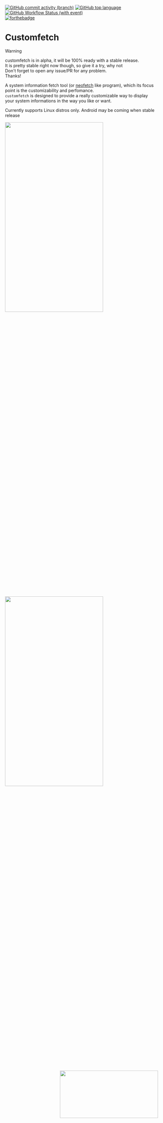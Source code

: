 [![GitHub commit activity (branch)](https://img.shields.io/github/commit-activity/m/Toni500github/customfetch)](https://github.com/Toni500github/customfetch/commits)
[![GitHub top language](https://img.shields.io/github/languages/top/Toni500github/customfetch?logo=cplusplusbuilder&label=)](https://github.com/Toni500github/customfetch/blob/main/src)
[![GitHub Workflow Status (with event)](https://img.shields.io/github/actions/workflow/status/Toni500github/customfetch/makefile.yml)](https://github.com/Toni500github/customfetch/actions)\
[![forthebadge](https://forthebadge.com/images/badges/works-on-my-machine.svg)](https://forthebadge.com)

# Customfetch
>[!WARNING]
>customfetch is in alpha, it will be 100% ready with a stable release.\
>It is pretty stable right now though, so give it a try, why not\
>Don't forget to open any issue/PR for any problem.\
>Thanks!

A system information fetch tool (or [neofetch](https://github.com/dylanaraps/neofetch) like program), which its focus point is the customizability and perfomance.\
`customfetch` is designed to provide a really customizable way to display your system informations in the way you like or want.

Currently supports Linux distros only. Android may be coming when stable release
<!-- Comment this because it's still in WIP for 3 weeks, no shit it won't work on some OSs
>[!NOTE]
>The goal is to be cross-platform, so maybe Android and MacOS support will come some day\
>but if you're using a UNIX OS, such as FreeBSD or MINIX, or those "obscure" OSs\
>then some, if not most, query infos won't probably work.\
>So you may want to relay to shell commands for quering\
>or maybe continue using neofetch/fastfetch if it still works great for you
-->

<img align=left width=80% height=40% src="assets/screenshots/nitch_catpan-style.png" />
<!-- <img src="https://upload.wikimedia.org/wikipedia/commons/2/24/Transparent_Square_Tiles_Texture.png" width="49%" height="16px" align="left" /> -->
<img align=left width=80% height=40% src="assets/screenshots/modern-simple.png"/>
<p align="right">
    <img align="top" width=80% height=20% src="assets/screenshots/cbonsai.png" />
</p>
<img src="assets/screenshots/pipeline-style.png" />

## Key Features

* **GUI mode (GTK3)**
* Really customizable and fast, check [Config (with explanation)](#config-with-explanation) section
* Lightweight
>[!NOTE]
>enabling GUI mode may slow down customfetch a bit because it needs to load the GUI libraries at runtime\
>To check if it's enabled or not, run "cufetch --version"

## Depends
currently requires **C++20**, but it's possible to compile with C++17 too (not officially supported)

* `libdl` (should come already installed in almost every distro)

If you want to install with GUI mode install from your package manager:
* `gtk3`
* `gtkmm3`

## Installation

### Debian/Ubuntu and based
Download the latest `.deb` package in [releases](https://github.com/Toni500github/customfetch/releases/latest)

### Arch and based (AUR)
```bash
# btw checkout our other project https://github.com/BurntRanch/TabAUR ;)
# either
taur -S customfetch-bin

# or wiht GUI mode
taur -S customfetch-gui-bin
```

### General Distros (Manual installation)
Download the latest `.tar.gz` tarball file in [releases](https://github.com/Toni500github/customfetch/releases/latest) \
It contains the binary `cufetch` and the manual `cufetch.1` with the `LICENSE`.\
Togheter with the directory `assets/ascii` with the distro ascii art logos.\
If installing the GUI mode version, there's `cufetch.desktop`

### Arch and based (AUR) (source)
```bash
# either
taur -S customfetch

# or wiht GUI mode
taur -S customfetch-gui
```

### Arch and based (unstable) (AUR) (source)
```bash
# either
taur -S customfetch-git

# or wiht GUI mode
taur -S customfetch-gui-git
```

### Compile from (source) (unstable)
```bash
# clone the git dir
git clone https://github.com/Toni500github/customfetch
cd customfetch

# DEBUG=0 for release build
# GUI_MODE=0 for disabling GUI mode, or =1 for enable it (will slow down a bit if run in terminal)
make install DEBUG=0 GUI_MODE=0

# automatically generates a config and prints the infos
cufetch
```

## Config (with explanation)

Here's an example using my config

![image](screenshot.png)

The config:

```toml
[config]

# The array for displaying the system infos
layout = [
    "$<builtin.title>",
    "$<builtin.title_sep>",
    "${auto}OS: $<os.name> $<system.arch>",
    "${auto}Host: $<system.host>",
    "${auto}Kernel: $<os.kernel>",
    "${auto}Uptime: $<os.uptime>",
    "${auto}Terminal: $<user.term>",
    "${auto}Shell: $<user.shell>",
    "${auto}Packages: $<os.pkgs>",
    "${auto}Theme: $<theme-gtk-all.name>",
    "${auto}Icons: $<theme-gtk-all.icons>",
    "${auto}Font: $<theme-gtk-all.font>",
    "${auto}Cursor: $<theme.cursor> ($<theme.cursor_size>px)",
    "${auto}WM: $<user.wm_name>",
    "${auto}DE: $<user.de_name>",
    "${auto}Disk(/): $<disk(/).disk>",
    "${auto}CPU: $<cpu.cpu>",
    "${auto}GPU: $<gpu.name>",
    "${auto}RAM: $<ram.ram>",
    "",
    "$<builtin.colors_bg>", # normal colors palette
    "$<builtin.colors_light_bg>" # light colors palette
]

# display ascii-art or image/gif (GUI only) near layout
# put "os" for displaying the OS ascii-art
# or the "/path/to/file" for displaying custom files
# or "off" for disabling ascii-art or image displaying
source-path = "os"

# Path to where we'll take all the distros/OSs ascii arts
# note: it MUST contain an "ascii" subdirectory
data-dir = "/usr/share/customfetch"

# The type of ASCII art to apply ("small", "old").
# Basically will add "_<type>" to the logo filename.
# It will return the regular linux ascii art if it doesn't exist.
# Leave empty it for regular.
ascii-logo-type = ""

# A char (or string) to use in $<builtin.title_sep>
title-sep = "-"

# A separator (or string) that when ecountered, will automatically
# reset color, aka. automatically add ${0} (only in layout)
# Make it empty for disabling
sep-reset = ":"

# Should we reset color after or before the separator?
# true  = after  ("test ->${0} ")
# false = before ("test ${0}-> ")
sep-reset-after = false

# Offset between the ascii art and the layout
offset = 5

# Padding between the start and the ascii art
logo-padding-left = 0

# Padding of the ascii art from the top
logo-padding-top = 0

# Padding of the layout from the top
layout-padding-top = 0

# Colors can be with: hexcodes (#55ff88) and for bold put '!' (!#55ff88)
# OR ANSI escape code colors like "\e[1;34m"
# remember to add ${0} where you want to reset color
black   = "\e[1;30m"
red     = "\e[1;31m"
green   = "\e[1;32m"
yellow  = "\e[1;33m"
blue    = "\e[1;34m"
magenta = "\e[1;35m"
cyan    = "\e[1;36m"
white   = "\e[1;37m"

# $<os.uptime> config
[os.uptime]
# how to display the name of the uptime
# e.g: hours = "hrs" -> "Uptime: 3hrs"
days  = " days"
hours = " hours"
mins  = " mins"
secs  = " seconds"

# $<os.pkgs> config
[os.pkgs]
# Ordered list of which packages installed count should be displayed in $<os.pkgs>
# remember to not enter the same name twice, else the world will finish
# Choices: pacman, flatpak, dpkg, apk
#
# Pro-tip: if your package manager isnt listed here, yet,
# use the bash command tag in the layout
# e.g "Packages: $(pacman -Q | wc -l) (pacman)"
pkg-managers = ["pacman", "dpkg", "flatpak"]

# Distros and package manager specific
# package manager paths for getting the packages count from path.
# They are arrayies so you can add multiple paths.
#
# If you don't know what these ares, leave them by default settings
pacman-dirs  = ["/var/lib/pacman/local/"]
dpkg-files   = ["/var/lib/dpkg/status"]
flatpak-dirs = ["/var/lib/flatpak/app/", "~/.local/share/flatpak/app/"]
apk-files    = ["/var/lib/apk/db/installed"]

# GUI options
# note: customfetch needs to be compiled with GUI_MODE=1 (check with "cufetch --version")
[gui]
enable = false

# Font to be used
# syntax must be [FAMILY-LIST] [STYLE-OPTIONS] [SIZE]
# e.g "Liberation Mono Normal 12"
# check https://lazka.github.io/pgi-docs/Pango-1.0/classes/FontDescription.html#Pango.FontDescription for more infos
font = "Liberation Mono Normal 12"

# These are the colors palette you can use in the GUI mode.
# They can overwritte with ANSI escape code colors
# but they don't work with those, only hexcodes
black   = "!#000005"
red     = "!#ff2000"
green   = "!#00ff00"
blue    = "!#00aaff"
cyan    = "!#00ffff"
yellow  = "!#ffff00"
magenta = "!#f881ff"
white   = "!#ffffff"

# Path to image as a background.
# put "disable" for disabling and use the theme color as background.
bg-image = "/tmp/idk.png"

```

We use the `config.toml` file, in there we got an array variable called "layout". That's the variable where you customize how the infos should be displayed.\
You have 4 tags: 
* `$<module.member>` - Used for printing the value of a member of a module.
* `${color}` - Used for displaying text in a specific color.
* `$(bash command)` - Used to execute bash commands and print the output.
* `$[something,equalToSomethingElse,iftrue,ifalse]` - Conditional tag to display different outputs based on the comparison.

They can be used in the ascii art text file and layout, but how to use them?

* **The info tag (`$<>`)** will print a value of a member of a module\
 e.g `$<user.name>` will print the username, `$<os.kernel_version>` will print the kernel version and so on.\
 All the modules and their members are listed in the `--list-modules` argument

* **The bash command tag (`$()`)** let's you execute bash commands and print the output\
 e.g `$(echo \"hello world\")` will indeed echo out Hello world.\
 you can even use pipes\
 e.g `$(echo \"hello world\" | cut -d' ' -f2)` will only print world

* **The conditional tag (`$[]`)** is used for displaying different outputs based on the comparison.\
  Syntax MUST be `$[something,equalToSomethingElse,iftrue,ifalse]` with no spaces between commas.\
  Each part can have a tag or anything else.\
  e.g `$[$<user.name>,$(echo $USER),the name is correct,the name is NOT correct]`\
  This is useful when on some terminal or WM the detection can be different than others\

* **The color tag (`${}`)** is used for which color to use for colorizing the text\
 e.g `${red}hello world` will indeed print "hello world" in red (or the color you set in the variable).\
 The colors can be: <ins>black</ins>, <ins>red</ins>, <ins>green</ins>, <ins>blue</ins>, <ins>cyan</ins>, <ins>yellow</ins>, <ins>magenta</ins>, <ins>white</ins> and they can be configured in the config file.\
 You can put a custom hex color e.g: `${#ff6622}`.\
 It's possible to enable multiple options, put these symbols before `#`:\
 &nbsp;&nbsp;&nbsp;&nbsp;&nbsp;`b` - for making the color in the background\
 &nbsp;&nbsp;&nbsp;&nbsp;&nbsp;`u` - for underline the text\
 &nbsp;&nbsp;&nbsp;&nbsp;&nbsp;`!` - for making the text bold\
 &nbsp;&nbsp;&nbsp;&nbsp;&nbsp;`i` - for making the text italic\
 \
 Alternatively, ANSI escape codes can be used, e.g `\\e[1;31m` and `\\e[38;5;160m`\
 (NOTE: 256 colors ANSI escape codes, those that have `\e[38` or `\e[48`, can't be used in GUI mode).\
 For auto coloring, depending on the ascii logo colors, use `${auto}`.\
 They can be used for different colors too. So for getting the 2nd color of the ascii logo,\
 use `${auto2}`, for the 4th one use `${auto4}` and so on.
 If you're in GUI mode and the source path is an image, all the auto colors will be white

* **The Percentage tag (`$%%`)** is used for displaying the percentage between 2 numbers.\
  It **Must** contain a comma for separating the 2. They can be either be taken from a tag or it put yourself.\
  For example: $%10,5%
  For inverting colors of bad and great (red and green), before the last '%' a put '!' without quotes

Any `$` or brackets can be escaped with a backslash `\`

# Thanks
I would like to thanks:
* my best-friend [BurntRanch](https://github.com/BurntRanch/),\
&nbsp;&nbsp;&nbsp;&nbsp;&nbsp;&nbsp;For helping me initialize this project and motivate me for keep going\
&nbsp;&nbsp;&nbsp;&nbsp;&nbsp;&nbsp;And also for making my customizability idea come true with the parsing.

* the Better C++ [discord server](https://discord.gg/uSzTjkXtAM), \
&nbsp;&nbsp;&nbsp;&nbsp;&nbsp;&nbsp;For helping me improving the codebase and helping me with any issues I got,\
&nbsp;&nbsp;&nbsp;&nbsp;&nbsp;&nbsp;And also for being patient with me XD

* [fastfetch](https://github.com/fastfetch-cli/fastfetch/) and [neofetch](https://github.com/dylanaraps/neofetch),\
&nbsp;&nbsp;&nbsp;&nbsp;&nbsp;&nbsp;For inspiring this project

* [{fmt}](https://github.com/fmtlib/fmt) and [toml++](https://github.com/marzer/tomlplusplus) libraries\
&nbsp;&nbsp;&nbsp;&nbsp;&nbsp;&nbsp;Our favorite libraries that me and BurntRanch uses

* this string switch-case [library](https://github.com/xroche/stringswitch), \
&nbsp;&nbsp;&nbsp;&nbsp;&nbsp;&nbsp;Really amazing, thanks for making this 

I hope you'll like customfetch, and also checkout [TabAUR](https://github.com/BurntRanch/TabAUR/tree/dev), our other project that was made before customfetch.\
Don't forgot [sdl_engine](https://github.com/BurntRanch/sdl_engine) too ;)

![meme.png](assets/screenshots/meme.png)

